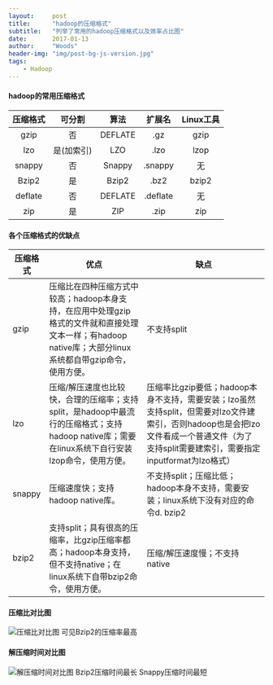 ```yaml
---
layout:     post
title:      "hadoop的压缩格式"
subtitle:   "列举了常用的hadoop压缩格式以及效率占比图"
date:       2017-01-13
author:     "Woods"
header-img: "img/post-bg-js-version.jpg"
tags:
    - Hadoop
---
```




####  hadoop的常用压缩格式
 压缩格式 | 可分割 | 算法 | 扩展名 | Linux工具
 :-: | :-: | :-: | :-: | :-: 
 gzip | 否 | DEFLATE | .gz | gzip |
 lzo | 是(加索引) | LZO | .lzo | lzop |
 snappy | 否 | Snappy | .snappy | 无 |
 Bzip2 | 是 | Bzip2 | .bz2 | bzip2 |
 deflate | 否 | DEFLATE | .deflate | 无 |
 zip | 是 | ZIP | .zip | zip |


####  各个压缩格式的优缺点
压缩格式 | 优点 | 缺点
---|---|---
gzip | 压缩比在四种压缩方式中较高；hadoop本身支持，在应用中处理gzip格式的文件就和直接处理文本一样；有hadoop native库；大部分linux系统都自带gzip命令，使用方便。 | 不支持split
lzo | 压缩/解压速度也比较快，合理的压缩率；支持split，是hadoop中最流行的压缩格式；支持hadoop native库；需要在linux系统下自行安装lzop命令，使用方便。 | 	压缩率比gzip要低；hadoop本身不支持，需要安装；lzo虽然支持split，但需要对lzo文件建索引，否则hadoop也是会把lzo文件看成一个普通文件（为了支持split需要建索引，需要指定inputformat为lzo格式）	
snappy | 压缩速度快；支持hadoop native库。 |	不支持split；压缩比低；hadoop本身不支持，需要安装；linux系统下没有对应的命令d. bzip2
bzip2 | 支持split；具有很高的压缩率，比gzip压缩率都高；hadoop本身支持，但不支持native；在linux系统下自带bzip2命令，使用方便。| 压缩/解压速度慢；不支持native


#### 压缩比对比图
![压缩比对比图](https://wsjwoods.github.io/img/in-post/yasuo2.png)
可见Bzip2的压缩率最高

#### 解压缩时间对比图
![解压缩时间对比图](https://wsjwoods.github.io/img/in-post/yasuo3.png)
Bzip2压缩时间最长
Snappy压缩时间最短



